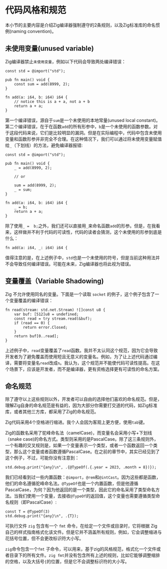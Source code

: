 # 代码风格和规范
本小节的主要内容是介绍Zig编译器强制遵守的2条规则，以及Zig标准库的命名惯例(naming convention)。

## 未使用变量(unused variable)
Zig编译器禁止`未使用变量`，例如以下代码会导致两处编译错误：
```zig
const std = @import("std");

pub fn main() void {
	const sum = add(8999, 2);
}

fn add(a: i64, b: i64) i64 {
	// notice this is a + a, not a + b
	return a + a;
}
```
第一个编译错误，源自于`sum`是一个未使用的本地常量(unused local constant)。第二个编译错误，在于在函数`add`的所有形参中，`b`是一个未使用的函数参数。对于这段代码来说，它们是比较明显的漏洞。但是在实际编程中，代码中包含未使用变量和函数形参并非完全不合理。在这种情况下，我们可以通过将未使用变量赋值给`_`（下划线）的方法，避免编译器报错:

```zig
const std = @import("std");

pub fn main() void {
	_ = add(8999, 2);

	// or

	sum = add(8999, 2);
	_ = sum;
}

fn add(a: i64, b: i64) i64 {
	_ = b;
	return a + a;
}
```

除了使用`_ =  b;`之外，我们还可以直接用`_`来命名函数`add`的形参。但是，在我看来，这样做并不利于代码的可读性，代码的读者会猜测，这个未使用的形参到底是什么：
```
fn add(a: i64, _: i64) i64 {
```

值得注意的是，在上述例子中，`std`也是一个未使用的符号，但是当前这种用法并不会导致任何编译错误。可能在未来，Zig编译器也将此视为错误。

## 变量覆盖（Variable Shadowing)

Zig 不允许使用同名的变量。下面是一个读取 `socket` 的例子，这个例子包含了一个变量覆盖的编译错误：

```zig
fn read(stream: std.net.Stream) ![]const u8 {
	var buf: [512]u8 = undefined;
	const read = try stream.read(&buf);
	if (read == 0) {
		return error.Closed;
	}
	return buf[0..read];
}
```
上述例子中，`read`变量覆盖了`read`函数。我并不太认同这个规范，因为它会导致开发者为了避免覆盖而使用短且无意义的变量名。例如，为了让上述代码通过编译，需要将变量名`read`改成`n`。我认为，这个规范并不能使代码可读性提高。在这个场景下，应该是开发者，而不是编译器，更有资格选择更有可读性的命名方案。

## 命名规范

除了遵守以上这些规则以外，开发者可以自由的选择他们喜欢的命名规范。但是，理解Zig自身的命名规范是有益的，因为大部分你需要打交道的代码，如Zig标准库，或者其他三方库，都采用了Zig的命名规范。

Zig代码采用4个空格进行缩进。我个人会因为客观上更方便，使用`tab`键。

Zig的函数名采用了驼峰命名法（camelCase)，而变量名会采用小写+下划线（snake case)的命名方式。类型则采用的是PascalCase。除了这三条规则外，一个有趣的交叉规则是，如果一个变量表示一个类型，或者一个函数返回一个类型，那么这个变量或者函数遵循PascalCase。在之前的章节中，其实已经见到了这个例子，不过，可能你没有注意到：

```
std.debug.print("{any}\n", .{@TypeOf(.{.year = 2023, .month = 8})});
```

我们已经看到过一些内置函数：`@import`，`@rem`和`@intCast`。因为这些都是函数，他们的命名遵循驼峰命名法。`@TypeOf`也是一个内置函数，但是他遵循PascalCase，为何？因为他返回的是一个类型，因此它的命名采用了类型命名方法。当我们使用一个变量，去接收`@TypeOf`的返回值，这个变量也需要遵循类型命名规则（即PascalCase）:

```
const T = @TypeOf(3)
std.debug.print("{any}\n", .{T});
```

可执行文件 `zig` 包含有一个 `fmt` 命令，在给定一个文件或目录时，它将根据 Zig 自己的样式指南格式化该文件。但是它并不涵盖所有规则，例如，它会调整缩进与花括号位置，但不会更改标识符大小写。


`zig`命令包含一个`fmt` 子命令，可以用来，基于zig的风格规范，格式化一个文件或者目录下的所有文件。`zig fmt`并没有包含所有上述的规则，比如它能够调整缩排的空格，以及大括号`{`的位置，但是它不会调整标识符的大小写。